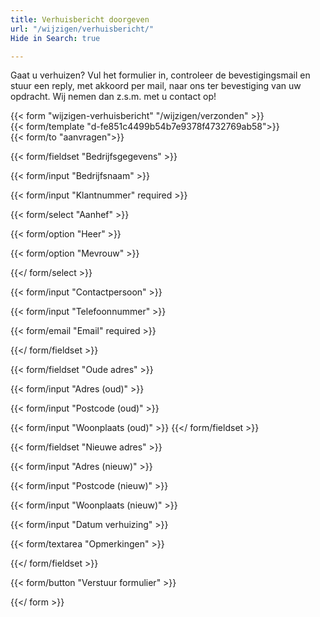 ```yaml
---
title: Verhuisbericht doorgeven
url: "/wijzigen/verhuisbericht/"
Hide in Search: true

---
```

Gaat u verhuizen? Vul het formulier in, controleer de bevestigingsmail en stuur een reply, met akkoord per mail, naar ons ter bevestiging van uw opdracht. Wij nemen dan z.s.m. met u contact op!

{{< form "wijzigen-verhuisbericht" "/wijzigen/verzonden" >}}  
{{< form/template "d-fe851c4499b54b7e9378f4732769ab58">}}  
{{< form/to "aanvragen">}}

{{< form/fieldset "Bedrijfsgegevens" >}}

{{< form/input "Bedrijfsnaam" >}}

{{< form/input "Klantnummer" required >}}

{{< form/select "Aanhef" >}}

{{< form/option "Heer" >}}

{{< form/option "Mevrouw" >}}

{{</ form/select >}}

{{< form/input "Contactpersoon" >}}

{{< form/input "Telefoonnummer" >}}

{{< form/email "Email" required >}}

{{</ form/fieldset >}}

{{< form/fieldset "Oude adres" >}}

{{< form/input "Adres (oud)" >}}

{{< form/input "Postcode (oud)" >}}

{{< form/input "Woonplaats (oud)" >}}
{{</ form/fieldset >}}

{{< form/fieldset "Nieuwe adres" >}}

{{< form/input "Adres (nieuw)" >}}

{{< form/input "Postcode (nieuw)" >}}

{{< form/input "Woonplaats (nieuw)" >}}

{{< form/input "Datum verhuizing" >}}

{{< form/textarea "Opmerkingen" >}}

{{</ form/fieldset >}}

{{< form/button "Verstuur formulier" >}}

{{</ form >}}